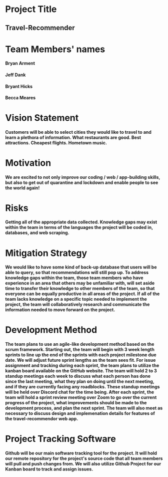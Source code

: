 # Project Title
## Travel-Recommender

# Team Members' names
#### Bryan Arment
#### Jeff Dank
#### Bryant Hicks
#### Becca Meares

# Vision Statement
#### Customers will be able to select cities they would like to travel to and learn a plethora of information. What restaurants are good. Best attractions. Cheapest flights. Hometown music.

# Motivation
#### We are excited to not only improve our coding / web / app-building skills, but also to get out of quarantine and lockdown and enable people to see the world again!

# Risks
#### Getting all of the appropriate data collected. Knowledge gaps may exist within the team in terms of the languages the project will be coded in, databases, and web scraping. 

# Mitigation Strategy
#### We would like to have some kind of back-up database that users will be able to query, so that recommendations will still pop up. To address knowledge gaps within the team, those team members who have experience in an area that others may be unfamiliar with, will set aside time to transfer their knowledge to other members of the team, so that everyone can be equally productive in all areas of the project. If all of the team lacks knowledge on a specific topic needed to implement the project, the team will collaboratively research and communicate the information needed to move forward on the project.    

# Development Method
#### The team plans to use an agile-like development method based on the scrum framework. Starting out, the team will begin with 3 week length sprints to line up the end of the sprints with each project milestone due date. We will adjust future sprint lengths as the team sees fit. For issue assignment and tracking during each sprint, the team plans to utilize the kanban board available on the GitHub website. The team will hold 2 to 3 standup meetings each week to discuss what each person has done since the last meeting, what they plan on doing until the next meeting, and if they are currently facing any roadblocks. These standup meetings will be held over Discord chat for the time being. After each sprint, the team will hold a sprint review meeting over Zoom to go over the current progress of the project, what improvements should be made to the development process, and plan the next sprint. The team will also meet as necessary to discuss design and implemenation details for features of the travel-recommendor web app.

# Project Tracking Software
#### Github will be our main software tracking tool for the project. It will hold our remote repository for the project's source code that all team members will pull and push changes from. We will also utilize Github Project for our Kanban board to track and assign issues.  
